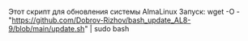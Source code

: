 Этот скрипт для обновления системы AlmaLinux
Запуск:
wget -O - "https://github.com/Dobrov-Rizhov/bash_update_AL8-9/blob/main/update.sh" | sudo bash
